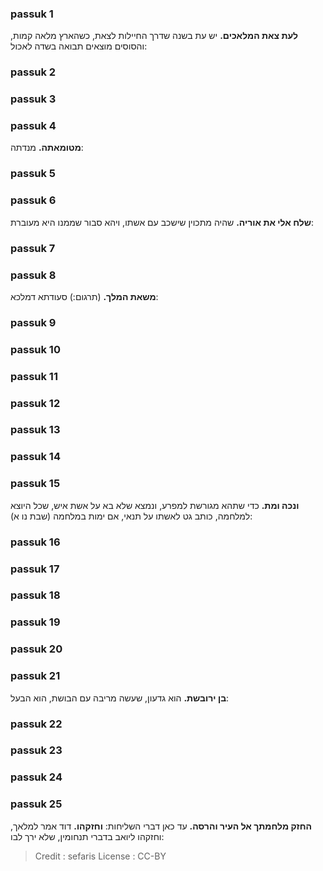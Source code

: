 
### passuk 1
<b>לעת צאת המלאכים.</b> יש עת בשנה שדרך החיילות לצאת, כשהארץ מלאה קמות, והסוסים מוצאים תבואה בשדה לאכול:

### passuk 2

### passuk 3

### passuk 4
<b>מטומאתה.</b> מנדתה:

### passuk 5

### passuk 6
<b>שלח אלי את אוריה.</b> שהיה מתכוין שישכב עם אשתו, ויהא סבור שממנו היא מעוברת:

### passuk 7

### passuk 8
<b>משאת המלך.</b> (תרגום:) סעודתא דמלכא:

### passuk 9

### passuk 10

### passuk 11

### passuk 12

### passuk 13

### passuk 14

### passuk 15
<b>ונכה ומת.</b> כדי שתהא מגורשת למפרע, ונמצא שלא בא על אשת איש, שכל היוצא למלחמה, כותב גט לאשתו על תנאי, אם ימות במלחמה (שבת נו א):

### passuk 16

### passuk 17

### passuk 18

### passuk 19

### passuk 20

### passuk 21
<b>בן ירובשת.</b> הוא גדעון, שעשה מריבה עם הבושת, הוא הבעל:

### passuk 22

### passuk 23

### passuk 24

### passuk 25
<b>החזק מלחמתך אל העיר והרסה.</b> עד כאן דברי השליחות:
<b>וחזקהו.</b> דוד אמר למלאך, וחזקהו ליואב בדברי תנחומין, שלא ירך לבו:

>Credit : sefaris
>License : CC-BY